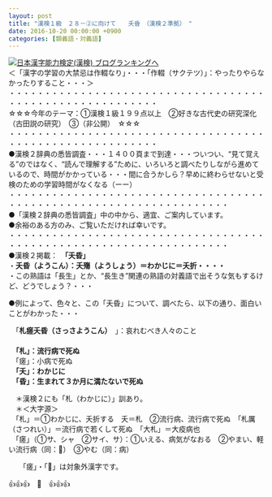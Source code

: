 ```yaml
---
layout: post
title: "漢検１級　２８－②に向けて　　夭昏　（漢検２準拠）　"
date: 2016-10-20 00:00:00 +0900
categories: [類義語・対義語]
---
```


[![](/syuusyuu9701/assets/images/漢検１級-２８－②に向けて-夭昏-（漢検２準拠）--br_c_3028_1.gif)](http://blog.with2.net/link.php?1659096:3028 "日本漢字能力検定(漢検) ブログランキングへ")[日本漢字能力検定(漢検) ブログランキングへ](http://blog.with2.net/link.php?1659096:3028)  
＜「漢字の学習の大禁忌は作輟なり」・・・「作輟（サクテツ）」：やったりやらなかったりすること・・・＞  
・・・・・・・・・・・・・・・・・・・・・・・・・・・・・・・・・・・・・・・・・・・・・・・・・・・・・・・・・  
☆☆☆今年のテーマ：①漢検１級１９９点以上　②好きな古代史の研究深化（古田説の研究）　③（非公開）　☆☆☆　　  
・・・・・・・・・・・・・・・・・・・・・・・・・・・・・・・・・・・・・・・・・・・・・・・・・・・・・・・・・  
●漢検２辞典の悉皆調査・・・１４００頁まで到達・・・ついつい、“見て覚える”のではなく、“読んで理解する”ために、いろいろと調べたりしながら進めているので、時間がかかっている・・・間に合うかしら？早めに終わらせないと受検のための学習時間がなくなる（ーー）  
・・・・・・・・・・・・・・・・・・・・・・・・・・・・・・・・・・・・・・・・・・・・・・・・・・・・・・・・・・・・・・・・・・・  
●「漢検２辞典の悉皆調査」中の中から、適宜、ご案内しています。  
●余裕のある方のみ、ご覧いただければ幸いです。  
・・・・・・・・・・・・・・・・・・・・・・・・・・・・・・・・・・・・・・・・・・・・・・・・・・・・・・・・・・・・・・・・・・・  
●漢検２掲載：　**「夭昏」**  
・**夭昏（ようこん）：夭殤（ようしょう）＝わかじに＝夭折・・・・**  
・この熟語は「長生」とか、“長生き”関連の熟語の対義語で出そうな気もするけど、どうでしょう？・・・  
  
●例によって、色々と、この「夭昏」について、調べたら、以下の通り、面白いことがわかった・・・  
  
　「**札瘥夭昏（さっさようこん）**　」：哀れむべき人々のこと  
　  
　**「札」：流行病で死ぬ**　  
　「瘥」：小病で死ぬ　  
　**「夭」：わかじに**  
　**「昏」：生まれて３か月に満たないで死ぬ**  
  
　＊漢検２にも「札（わかじに）」訓あり。  
　＊＜大字源＞  
　「札」＝①わかじに、夭折する　夭＝札　②流行病、流行病で死ぬ　「札厲（さつれい）」＝流行病で若くして死ぬ　「大札」＝大疫病也  
　「瘥」（①サ、シャ　②サイ、サ）：①いえる、病気がなおる　②やまい、軽い流行病（同：𣩈）　③やむ（同：病）  
  
　　「瘥」・「𣩈」は対象外漢字です。　  
  
👍👍👍　🐒　👍👍👍  
  
  